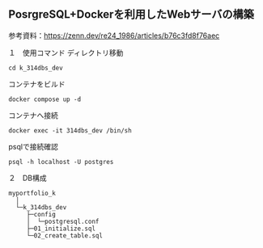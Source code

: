 ## PosrgreSQL+Dockerを利用したWebサーバの構築

参考資料：https://zenn.dev/re24_1986/articles/b76c3fd8f76aec

１　使用コマンド
ディレクトリ移動
```
cd k_314dbs_dev
```
コンテナをビルド
```
docker compose up -d
```
コンテナへ接続
```
docker exec -it 314dbs_dev /bin/sh
```
psqlで接続確認
```
psql -h localhost -U postgres
```
２　DB構成
```
myportfolio_k
  │
  └─k_314dbs_dev
     ├─config
     │  └─postgresql.conf
     ├─01_initialize.sql
     └─02_create_table.sql
```